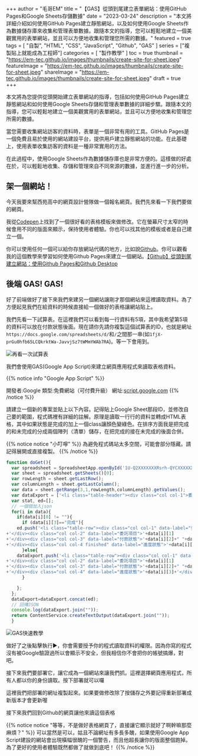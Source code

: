 +++
author = "毛哥EM"
title = "【GAS】從頭到尾建立表單網站：使用GitHub Pages和Google Sheets存儲數據"
date = "2023-03-24"
description = "本文將詳細介紹如何使用GitHub Pages建立靜態網站，以及如何使用Google Sheets作為數據儲存庫來收集和管理表單數據。跟隨本文的指導，您可以輕鬆地建立一個美觀實用的表單網站，並且可以方便地收集和管理您所需的數據。"
featured = true
tags = [ "自製", "HTML", "CSS", "JavaScript", "Github", "GAS" ]
series = ["複製貼上就能成為工程師"]
categories = [ "製作教學" ]
toc = true
thumbnail = "https://em-tec.github.io/images/thumbnails/create-site-for-sheet.jpeg"
featureImage = "https://em-tec.github.io/images/thumbnails/create-site-for-sheet.jpeg"
shareImage = "https://em-tec.github.io/images/thumbnails/create-site-for-sheet.jpeg"
draft = true
+++

本文將為您提供從頭開始建立表單網站的指導，包括如何使用GitHub Pages建立靜態網站和如何使用Google Sheets存儲和管理表單數據的詳細步驟。跟隨本文的指導，您可以輕鬆地建立一個美觀實用的表單網站，並且可以方便地收集和管理您所需的數據。
<!--more-->

當您需要收集網站訪客的資料時，表單是一個非常有用的工具。GitHub Pages是一個免費且易於使用的網站建設平台，提供用戶建立靜態網站的功能。在此基礎上，使用表單收集訪客的資料是一種非常實用的方法。

在此過程中，使用Google Sheets作為數據儲存庫也是非常方便的。這樣做的好處在於，可以輕鬆地收集、存儲和管理來自不同來源的數據，並進行進一步的分析。

## 架一個網站！
今天我要來幫西苑高中的網頁設計營隊做一個報名網頁。我們先來看一下我們要做的網頁。

我從[Codepen](https://codepen.io/)上找到了一個很好看的表格模板來做修改。它在螢幕尺寸太窄的時候會用不同的版面來顯示，保持使用者體驗。你也可以找其他的模板或者是自己建立一個。

你可以使用任何一個可以給你存放網站代碼的地方，比如說[Github](https://github.io)。你可以觀看我的這個教學來學習如何使用Github Pages來建立一個網站。[【Github】從頭到尾建立網站：使用Github Pages和Github Desktop](https://em-tec.github.io/post/create-site-with-github-pages/)




## 後端 GAS! GAS!
好了前端做好了接下來我們來建另一個網站讓剛才那個網站來這裡讀取資料。為了方便起見我們在給資料的時候直接給一個做好的表格讓網站貼上。

我們先看一下試算表。在這裡我們可以看到每一行資料有5項，其中我希望第5項的資料可以放在付款狀態後面。現在請你先請你複製這個試算表的ID，也就是網址`https://docs.google.com/spreadsheets/d/`和`/`之間那一串(如`1fjX-prGu0hfb65LCQkrktWa-JavvjSz7tWMmYWAb7RA`)。等一下會用到。

![再看一次試算表](https://em-tec.github.io/images/gas.jpg)

我們會使用GAS(Google App Script)來建立網頁應用程式來讀取表格資料。

{{% notice info "Google App Script" %}}

開發者:Google
類型:免費網站（可付費升級）
網址:[script.google.com](https://script.google.com) {{% /notice %}}

請建立一個新的專案並貼上以下內容。記得貼上Google Sheet那段ID，並修改自己要的範圍，程式碼裡有詳細的註解。原理是讀取一行行的資料並轉成HTML表格，其中如果狀態是完成的加上一個class讓顏色變綠色。在排序方面我是把完成的和未完成的分成兩個陣列（清單）儲存，在把完成的接在未完成的後面合併。

 {{% notice notice "小叮嚀" %}} 為避免程式碼站太多空間，可能會部分隱藏。請記得展開或直接複製。 {{% /notice %}}

```js
function doGet(){
  var spreadsheet = SpreadsheetApp.openById('1U-Q2XXXXXXXRsrh-QYCXXXXXXXXXQmGQ'); // Sheet id
  var sheet = spreadsheet.getSheets()[0];
  var rowLength = sheet.getLastRow();
  var columnLength = sheet.getLastColumn();
  var data = sheet.getRange(3,1,rowLength,columnLength).getValues();
  var dataExport = ['<li class="table-header"><div class="col col-1">委託人姓名</div><div class="col col-2"++>委託項目</div><div class="col col-3">付款狀態</div><div class="col col-4">進度狀態</div></li>'];
  var stat, ed=[];
  // 一個個加入json
  for(i in data){
    if(data[i][0] != ""){
      if (data[i][3]=="完成"){
    ed.push('<li class="table-row"><div class="col col-1" data-label="委託人姓名">'+data[i][0]
+'</div><div class="col col-2" data-label="委託項目">'+data[i][1]
+'</div><div class="col col-3" data-label="付款狀態">'+data[i][2]+" "+data[i][4]
+'</div><div class="col col-4 finished" data-label="進度狀態">'+data[i][3]+'</div></li>')
      }else{
    dataExport.push('<li class="table-row"><div class="col col-1" data-label="委託人姓名">'+data[i][0]
+'</div><div class="col col-2" data-label="委託項目">'+data[i][1]
+'</div><div class="col col-3" data-label="付款狀態">'+data[i][2]+" "+data[i][4]
+'</div><div class="col col-4" data-label="進度狀態">'+data[i][3]+'</div></li>')
      }

    };
  };
  dataExport=dataExport.concat(ed);
  // 回傳JSON
  console.log(dataExport.join(""));
  return ContentService.createTextOutput(dataExport.join(""));
  }
```

 ![GAS快速教學](https://em-tec.github.io/images/gas.jpg)

做好了之後點擊執行▶️，你會需要授予你的程式讀取資料的權限。因為你寫的程式沒有被Google驗證過所以會顯示不安全，但我相信你不會把你的帳號搞爆，對吧。

接下來我們要部署它，讓它成為一個網站來讓我們抓。這裡選擇網頁應用程式，所有人都以你的身份讀取。按下部署就可以囉

這裡我們把部署的網址複製起來。如果要做修改除了按儲存之外要記得重新部署成新版本才會更新喔

接下來我們回到Github的網頁讓他來讀這個表格

{{% notice notice "等等，不是做好表格網頁了，直接讓它顯示就好了啊幹嘛那麼麻煩？" %}}
可以當然是可以，姑且不論網址有多長多醜，如果使用Google App Script建設的網站會出現橫幅很醜的一個警告，而且他超長讓你的版面整個跑掉。為了更好的使用者體驗既然都做了就做到底吧！
 {{% /notice %}}
